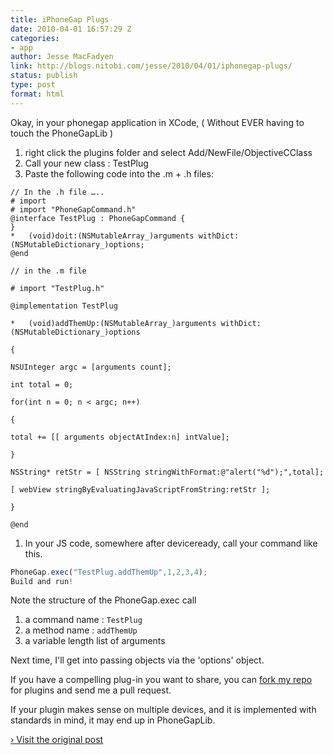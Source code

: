 ```yaml
---
title: iPhoneGap Plugs
date: 2010-04-01 16:57:29 Z
categories:
- app
author: Jesse MacFadyen
link: http://blogs.nitobi.com/jesse/2010/04/01/iphonegap-plugs/
status: publish
type: post
format: html
---
```


Okay, in your phonegap application in XCode, ( Without EVER having to touch the PhoneGapLib )

1. right click the plugins folder and select Add/NewFile/ObjectiveCClass
1. Call your new class : TestPlug
1. Paste the following code into the .m + .h files:

  ```objc
  // In the .h file …..
  # import
  # import "PhoneGapCommand.h"
  @interface TestPlug : PhoneGapCommand {
  }
  *   (void)doit:(NSMutableArray_)arguments withDict:(NSMutableDictionary_)options;
  @end
  ```

  ```objc
  // in the .m file

  # import "TestPlug.h"

  @implementation TestPlug

  *   (void)addThemUp:(NSMutableArray_)arguments withDict:(NSMutableDictionary_)options

  {

  NSUInteger argc = [arguments count];

  int total = 0;

  for(int n = 0; n < argc; n++)

  {

  total += [[ arguments objectAtIndex:n] intValue];

  }

  NSString* retStr = [ NSString stringWithFormat:@"alert("%d");",total];

  [ webView stringByEvaluatingJavaScriptFromString:retStr ];

  }

  @end
  ```

1. In your JS code, somewhere after deviceready, call your command like this.

  ```js
  PhoneGap.exec("TestPlug.addThemUp",1,2,3,4);
  Build and run!
  ```

Note the structure of the PhoneGap.exec call

1. a command name : `TestPlug`
1. a method name : `addThemUp`
1. a variable length list of arguments

Next time, I'll get into passing objects via the 'options' object.

If you have a compelling plug-in you want to share, you can [fork my repo](http://github.com/purplecabbage/PhoneGap-Plugins) for plugins and send me a pull request.

If your plugin makes sense on multiple devices, and it is implemented with standards in mind, it may end up in PhoneGapLib.

[› Visit the original post](http://blogs.nitobi.com/jesse/2010/04/01/iphonegap-plugs/)
